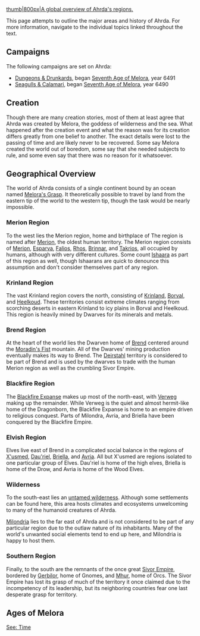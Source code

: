 [thumb|800px|A global overview of Ahrda's
regions.](../images/World_Map_Handout.jpg "wikilink")

This page attempts to outline the major areas and history of Ahrda. For
more information, navigate to the individual topics linked throughout
the text.

## Campaigns

The following campaigns are set on Ahrda:

  - [Dungeons & Drunkards](../Adventures/Dungeons_&_Drunkards "wikilink"), began
    [Seventh Age of Melora](../Timeline/Time.md), year 6491
  - [Seagulls & Calamari](../Adventures/Seagulls_&_Calamari.md "wikilink"), began
    [Seventh Age of Melora](../Timeline/Time.md), year 6490

## Creation

Though there are many creation stories, most of them at least agree that
Ahrda was created by Melora, the goddess of wilderness and the sea. What
happened after the creation event and what the reason was for its
creation differs greatly from one belief to another. The exact details
were lost to the passing of time and are likely never to be recovered.
Some say Melora created the world out of boredom, some say that she
needed subjects to rule, and some even say that there was no reason for
it whatsoever.

## Geographical Overview

The world of Ahrda consists of a single continent bound by an ocean
named [Melora's Grasp](/Melora's_Grasp.md "wikilink"). It theoretically
possible to travel by land from the eastern tip of the world to the
western tip, though the task would be nearly impossible.

### Merion Region

To the west lies the Merion region, home and birthplace of The region is named after
[Merion](Regions/Merion.md "wikilink"), the oldest human territory. The Merion
region consists of [Merion](Regions/Merion.md "wikilink"),
[Esparva](Regions/Esparva.md "wikilink"), [Falios](Regions/Falios.md "wikilink"),
[Rhos](Regions/Rhos.md "wikilink"), [Brinnar](Regions/Brinnar.md "wikilink"), and
[Takrios](Regions/Takrios.md "wikilink"), all occupied by humans, although with
very different cultures. Some count [Ishaara](Regions/Ishaara.md "wikilink") as
part of this region as well, though Ishaarans are quick to denounce this
assumption and don't consider themselves part of any region.

### Krinland Region

The vast Krinland region covers the north, consisting of
[Krinland](Regions/Krinland.md "wikilink"), [Borval](Regions/Borval.md "wikilink"), and
[Heelkoud](Regions/Heelkoud.md "wikilink"). These territories consist extreme
climates ranging from scorching deserts in eastern Krinland to icy
plains in Borval and Heelkoud. This region is heavily mined by Dwarves
for its minerals and metals.

### Brend Region

At the heart of the world lies the Dwarven home of
[Brend](RegionsBrend/Brend.md "wikilink") centered around the [Moradin's
Fist](Regions/Brend/Moradin's_Fist.md "wikilink") mountain. All of the Dwarves' mining
production eventually makes its way to Brend. The
[Deirstahl](Regions/Deirstahl.md "wikilink") territory is considered to be part of
Brend and is used by the dwarves to trade with the human Merion region
as well as the crumbling Sivor Empire.

### Blackfire Region

The [Blackfire Expanse](Regions/Blackfire_Expanse.md "wikilink") makes up most of
the north-east, with [Verweg](Regions/Verweg.md "wikilink") making up the
remainder. While Verweg is the quiet and almost hermit-like home of the
Dragonborn, the Blackfire Expanse is home to an empire driven to
religious conquest. Parts of Milondra, Avria, and Briella have been
conquered by the Blackfire Empire.

### Elvish Region

Elves live east of Brend in a complicated social balance in the regions
of [X'usmed](Regions/X'usmed.md "wikilink"), [Dau'riel](Regions/Dau'riel.md "wikilink"),
[Briella](Regions/Briella.md "wikilink"), and [Avria](Regions/Avria.md "wikilink"). All but
X'usmed are regions isolated to one particular group of Elves. Dau'riel
is home of the high elves, Briella is home of the Drow, and Avria is
home of the Wood Elves.


### Wilderness

To the south-east lies an [untamed
wilderness](Regions/Untamed_Wilderness.md "wikilink"). Although some settlements
can be found here, this area hosts climates and ecosystems unwelcoming
to many of the humanoid creatures of Ahrda.

[Milondria](/Milondria "wikilink") lies to the far east of Ahrda and is
not considered to be part of any particular region due to the outlaw
nature of its inhabitants. Many of the world's unwanted social elements
tend to end up here, and Milondria is happy to host them.

### Southern Region

Finally, to the south are the remnants of the once great [Sivor Empire](Regions/Sivor_Empire.md "wikilink"), bordered by
[Gerbilor](Regions/Gerbilor.md "wikilink"), home of Gnomes, and
[Mhur](Regions/Mhur.d "wikilink"), home of Orcs. The Sivor Empire has lost its
grasp of much of the territory it once claimed due to the incompetency
of its leadership, but its neighboring countries fear one last desperate
grasp for territory.


## Ages of Melora

[See: Time](../Timeine/Time.md)
